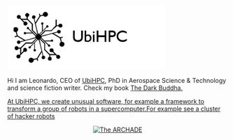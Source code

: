 <html>
  <body>
   <div>
      <img src="https://github.com/leonardocfor/leonardocfor/blob/master/logo-transparent.png" alt="UbiHPC"></a>
    </div> 
    <p>Hi I am Leonardo, CEO of <a href="https://www.ubihpc.com">UbiHPC</a>, PhD in Aerospace Science & Technology and science fiction writer. Check my book <a    href="https://www.amazon.com/Dark-Buddha-Leonardo-Camargo-Forero-ebook/dp/B01IQ53ELW">The Dark Buddha.</p>
    <p>At UbiHPC, we create unusual software, for example a framework to transform a group of robots in a supercomputer.For example see a cluster of hacker robots </p>
    <div align="center">
      <a href="https://www.youtube.com/watch?v=SEGLlQA-TSg"><img src="https://img.youtube.com/vi/SEGLlQA-TSg/0.jpg" alt="The ARCHADE"></a>
    </div>
  
     
   
  </body>
  
</html>




<!--
**leonardocfor/leonardocfor** is a ✨ _special_ ✨ repository because its `README.md` (this file) appears on your GitHub profile.

![UbiHPC](https://github.com/leonardocfor/leonardocfor/blob/master/logo-transparent.png)

#### Hi I am Leonardo, CEO of [UbiHPC](https://www.ubihpc.com), PhD in Aerospace Science & Technology and science fiction writer. Check my book [The Dark Buddha](https://www.amazon.com/Dark-Buddha-Leonardo-Camargo-Forero-ebook/dp/B01IQ53ELW)

At UbiHPC, we create unusual software, for example a framework to transform a group of robots in a supercomputer. 


[![Hacking robots](https://img.youtube.com/vi/SEGLlQA-TSg/0.jpg)](https://www.youtube.com/watch?v=SEGLlQA-TSg "The ARCHADE!")

[![Hacking robots](https://img.youtube.com/vi/SEGLlQA-TSg/0.jpg)]

Here are some ideas to get you started:

- 🔭 I’m currently working on ...
- 🌱 I’m currently learning ...
- 👯 I’m looking to collaborate on ...
- 🤔 I’m looking for help with ...
- 💬 Ask me about ...
- 📫 How to reach me: ...
- 😄 Pronouns: ...
- ⚡ Fun fact: ...
-->
